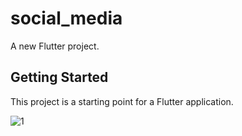 # social_media

A new Flutter project.

## Getting Started

This project is a starting point for a Flutter application.

![1](https://user-images.githubusercontent.com/47666475/196078940-5ad7cd52-6c78-443f-8405-68a48343cd2a.png)
